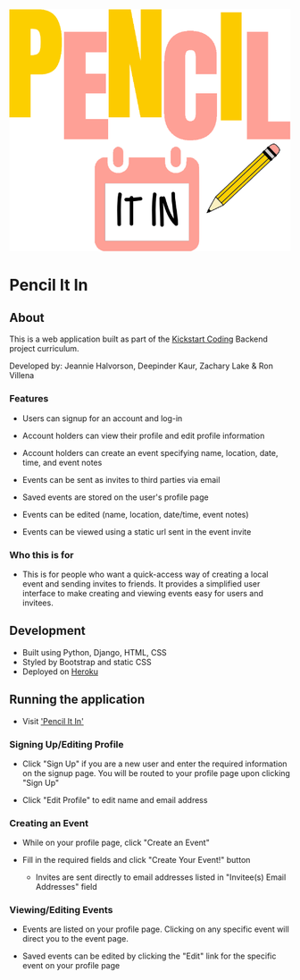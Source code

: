 ![PencilItIn Logo](./apps/core/static/images/logo.PNG)

# Pencil It In

## About

This is a web application built as part of the [Kickstart Coding](http://kickstartcoding.com/) Backend project curriculum.

Developed by: Jeannie Halvorson, Deepinder Kaur, Zachary Lake & Ron Villena


### Features

* Users can signup for an account and log-in

* Account holders can view their profile and edit profile information

* Account holders can create an event specifying name, location, date, time, and event notes

* Events can be sent as invites to third parties via email

* Saved events are stored on the user's profile page

* Events can be edited (name, location, date/time, event notes) 

* Events can be viewed using a static url sent in the event invite


### Who this is for

* This is for people who want a quick-access way of creating a local event and sending invites to friends. It provides a simplified user interface to make creating and viewing events easy for users and invitees. 

## Development

* Built using Python, Django, HTML, CSS
* Styled by Bootstrap and static CSS
* Deployed on [Heroku](herokuapp.com)


## Running the application

* Visit ['Pencil It In'](https://pencilitin.herokuapp.com)

### Signing Up/Editing Profile

* Click "Sign Up" if you are a new user and enter the required information on the signup page. You will be routed to your profile page upon clicking "Sign Up"

* Click "Edit Profile" to edit name and email address

### Creating an Event

* While on your profile page, click "Create an Event"

* Fill in the required fields and click "Create Your Event!" button
  * Invites are sent directly to email addresses listed in "Invitee(s) Email Addresses" field

### Viewing/Editing Events

* Events are listed on your profile page. Clicking on any specific event will direct you to the event page.

* Saved events can be edited by clicking the "Edit" link for the specific event on your profile page
